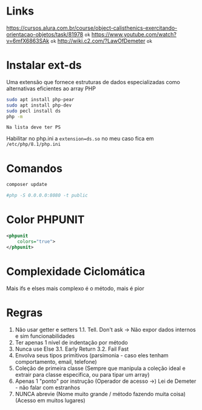 # Links
https://cursos.alura.com.br/course/object-calisthenics-exercitando-orientacao-objetos/task/81978 `ok`
https://www.youtube.com/watch?v=6mfX6863SAk `ok`
http://wiki.c2.com/?LawOfDemeter `ok`

# Instalar ext-ds
Uma extensão que fornece estruturas de dados especializadas como alternativas eficientes ao array PHP
```bash
sudo apt install php-pear
sudo apt install php-dev
sudo pecl install ds
php -m
```
`Na lista deve ter PS`

Habilitar no php.ini a `extension=ds.so` no meu caso fica em `/etc/php/8.1/php.ini`

# Comandos
```bash
composer update

#php -S 0.0.0.0:8080 -t public
```

# Color PHPUNIT
``` xml
<phpunit
    colors="true">
</phpunit>
```

# Complexidade Ciclomática
Mais ifs e elses mais complexo é o método, mais é pior

# Regras
1. Não usar getter e setters
    1.1. Tell. Don't ask -> Não expor dados internos e sim funcionabilidades
2. Ter apenas 1 nível de indentação por método
3. Nunca use Else
    3.1. Early Return
    3.2. Fail Fast
4. Envolva seus tipos primitivos (parsimonia - caso eles tenham comportamento, email, telefone)
5. Coleção de primeira classe (Sempre que manipula a coleção ideal e extrair para classe especifica, ou para tipar um array)
6. Apenas 1 "ponto" por instrução  (Operador de acesso ->) Lei de Demeter -  não falar com estranhos
7. NUNCA abrevie (Nome muito grande / método fazendo muita coisa) (Acesso em muitos lugares)